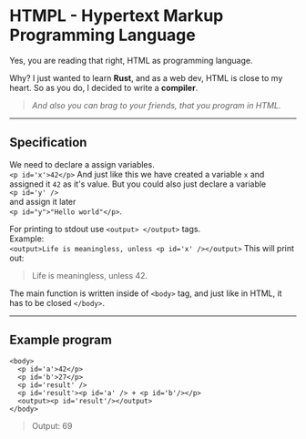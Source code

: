 # HTMPL - Hypertext Markup Programming Language

Yes, you are reading that right, HTML as programming language.

Why? I just wanted to learn **Rust**, and as a web dev, HTML is close to my heart.
So as you do, I decided to write a **compiler**.
> *And also you can brag to your friends, that you program in HTML.*

_________________

## Specification

We need to declare a assign variables.  
`<p id='x'>42</p>`
And just like this we have created a variable `x` and assigned it `42` as it's value.
But you could also just declare a variable  
`<p id='y' />`  
and assign it later  
`<p id="y">"Hello world"</p>`.

For printing to stdout use `<output> </output>` tags.  
Example:  
`<output>Life is meaningless, unless <p id='x' /></output>`
This will print out:
> Life is meaningless, unless 42.

The main function is written inside of `<body>` tag, and just like in HTML, it has to be closed `</body>`.

_________________

## Example program
    <body>
      <p id='a'>42</p>
      <p id='b'>27</p>
      <p id='result' />
      <p id='result'><p id='a' /> + <p id='b'/></p>
      <output><p id='result'/></output>
    </body>

> Output: 69

